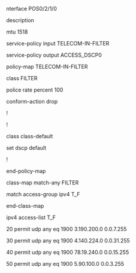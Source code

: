 nterface POS0/2/1/0

 description 

 mtu 1518

 service-policy input TELECOM-IN-FILTER

 service-policy output ACCESS_DSCP0

policy-map TELECOM-IN-FILTER

 class FILTER

  police rate percent 100 

   conform-action drop

  !

 !

 class class-default

  set dscp default

 !

 end-policy-map

class-map match-any FILTER

 match access-group ipv4 T_F 

 end-class-map

ipv4 access-list T_F

 20 permit udp any eq 1900 3.190.200.0 0.0.7.255

 30 permit udp any eq 1900 4.140.224.0 0.0.31.255

 40 permit udp any eq 1900 78.19.240.0 0.0.15.255

 50 permit udp any eq 1900 5.90.100.0 0.0.3.255